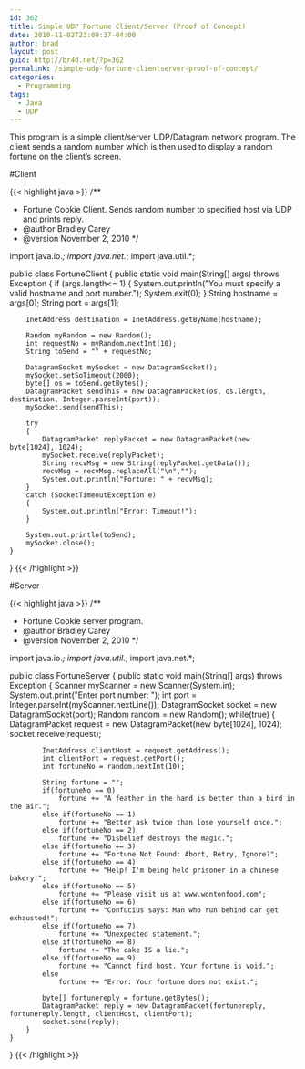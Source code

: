```yaml
---
id: 362
title: Simple UDP Fortune Client/Server (Proof of Concept)
date: 2010-11-02T23:09:37-04:00
author: brad
layout: post
guid: http://br4d.net/?p=362
permalink: /simple-udp-fortune-clientserver-proof-of-concept/
categories:
  - Programming
tags:
  - Java
  - UDP
---
```

This program is a simple client/server UDP/Datagram network program. The client sends a random number which is then used to display a random fortune on the client’s screen.

#Client

{{< highlight java >}}
/**
 * Fortune Cookie Client. Sends random number to specified host via UDP and prints reply.
 * @author Bradley Carey
 * @version November 2, 2010
 */

import java.io.*;
import java.net.*;
import java.util.*;

public class FortuneClient
{
    public static void main(String[] args) throws Exception
    {
        if (args.length<= 1)
        {
            System.out.println("You must specify a valid hostname and port number.");
            System.exit(0);
        }
        String hostname = args[0];
        String port = args[1];

        InetAddress destination = InetAddress.getByName(hostname);

        Random myRandom = new Random();
        int requestNo = myRandom.nextInt(10);
        String toSend = "" + requestNo;

        DatagramSocket mySocket = new DatagramSocket();
        mySocket.setSoTimeout(2000);
        byte[] os = toSend.getBytes();
        DatagramPacket sendThis = new DatagramPacket(os, os.length, destination, Integer.parseInt(port));
        mySocket.send(sendThis);

        try
        {
            DatagramPacket replyPacket = new DatagramPacket(new byte[1024], 1024);
            mySocket.receive(replyPacket);
            String recvMsg = new String(replyPacket.getData());
            recvMsg = recvMsg.replaceAll("\n","");
            System.out.println("Fortune: " + recvMsg);
        }
        catch (SocketTimeoutException e)
        {
            System.out.println("Error: Timeout!");
        }

        System.out.println(toSend);
        mySocket.close();
    }
}
{{< /highlight >}}

#Server

{{< highlight java >}}
/**
 * Fortune Cookie server program.
 * @author Bradley Carey
 * @version November 2, 2010
 */

import java.io.*;
import java.util.*;
import java.net.*;

public class FortuneServer
{
    public static void main(String[] args) throws Exception
    {
        Scanner myScanner = new Scanner(System.in);
        System.out.print("Enter port number: ");
        int port = Integer.parseInt(myScanner.nextLine());
        DatagramSocket socket = new DatagramSocket(port);
        Random random = new Random();
        while(true)
        {
            DatagramPacket request = new DatagramPacket(new byte[1024], 1024);
            socket.receive(request);

            InetAddress clientHost = request.getAddress();
            int clientPort = request.getPort();
            int fortuneNo = random.nextInt(10);

            String fortune = "";
            if(fortuneNo == 0)
                fortune += "A feather in the hand is better than a bird in the air.";
            else if(fortuneNo == 1)
                fortune += "Better ask twice than lose yourself once.";
            else if(fortuneNo == 2)
                fortune += "Disbelief destroys the magic.";
            else if(fortuneNo == 3)
                fortune += "Fortune Not Found: Abort, Retry, Ignore?";
            else if(fortuneNo == 4)
                fortune += "Help! I'm being held prisoner in a chinese bakery!";
            else if(fortuneNo == 5)
                fortune += "Please visit us at www.wontonfood.com";
            else if(fortuneNo == 6)
                fortune += "Confucius says: Man who run behind car get exhausted!";
            else if(fortuneNo == 7)
                fortune += "Unexpected statement.";
            else if(fortuneNo == 8)
                fortune += "The cake IS a lie.";
            else if(fortuneNo == 9)
                fortune += "Cannot find host. Your fortune is void.";
            else
                fortune += "Error: Your fortune does not exist.";

            byte[] fortunereply = fortune.getBytes();
            DatagramPacket reply = new DatagramPacket(fortunereply, fortunereply.length, clientHost, clientPort);
            socket.send(reply);
        }
    }
}
{{< /highlight >}}
